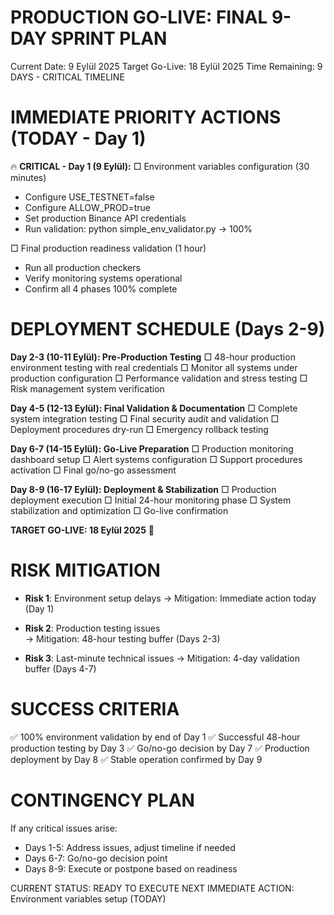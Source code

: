 PRODUCTION GO-LIVE: FINAL 9-DAY SPRINT PLAN
============================================
Current Date: 9 Eylül 2025
Target Go-Live: 18 Eylül 2025
Time Remaining: 9 DAYS - CRITICAL TIMELINE

IMMEDIATE PRIORITY ACTIONS (TODAY - Day 1)
==========================================

🔥 **CRITICAL - Day 1 (9 Eylül):**
□ Environment variables configuration (30 minutes)
  - Configure USE_TESTNET=false
  - Configure ALLOW_PROD=true  
  - Set production Binance API credentials
  - Run validation: python simple_env_validator.py → 100%

□ Final production readiness validation (1 hour)
  - Run all production checkers
  - Verify monitoring systems operational
  - Confirm all 4 phases 100% complete

DEPLOYMENT SCHEDULE (Days 2-9)
=============================

**Day 2-3 (10-11 Eylül): Pre-Production Testing**
□ 48-hour production environment testing with real credentials
□ Monitor all systems under production configuration
□ Performance validation and stress testing
□ Risk management system verification

**Day 4-5 (12-13 Eylül): Final Validation & Documentation**
□ Complete system integration testing
□ Final security audit and validation
□ Deployment procedures dry-run
□ Emergency rollback testing

**Day 6-7 (14-15 Eylül): Go-Live Preparation**
□ Production monitoring dashboard setup
□ Alert systems configuration
□ Support procedures activation
□ Final go/no-go assessment

**Day 8-9 (16-17 Eylül): Deployment & Stabilization**
□ Production deployment execution
□ Initial 24-hour monitoring phase
□ System stabilization and optimization
□ Go-live confirmation

**TARGET GO-LIVE: 18 Eylül 2025** 🎯

RISK MITIGATION
===============
- **Risk 1**: Environment setup delays
  → Mitigation: Immediate action today (Day 1)
  
- **Risk 2**: Production testing issues  
  → Mitigation: 48-hour testing buffer (Days 2-3)
  
- **Risk 3**: Last-minute technical issues
  → Mitigation: 4-day validation buffer (Days 4-7)

SUCCESS CRITERIA
================
✅ 100% environment validation by end of Day 1
✅ Successful 48-hour production testing by Day 3
✅ Go/no-go decision by Day 7
✅ Production deployment by Day 8
✅ Stable operation confirmed by Day 9

CONTINGENCY PLAN
================
If any critical issues arise:
- Days 1-5: Address issues, adjust timeline if needed
- Days 6-7: Go/no-go decision point
- Days 8-9: Execute or postpone based on readiness

CURRENT STATUS: READY TO EXECUTE
NEXT IMMEDIATE ACTION: Environment variables setup (TODAY)

